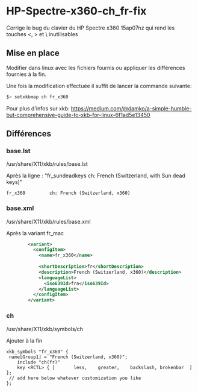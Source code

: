 # HP-Spectre-x360-ch_fr-fix
Corrige le bug du clavier du HP Spectre x360 15ap07nz qui rend les touches &lt;, > et \ inutilisables

## Mise en place
Modifier dans linux avec les fichiers fournis ou appliquer les différences fournies à la fin.

Une fois la modification effectuée il suffit de lancer la commande suivante:
```bash
$> setxkbmap ch fr_x360
```

Pour plus d'infos sur xkb: https://medium.com/@damko/a-simple-humble-but-comprehensive-guide-to-xkb-for-linux-6f1ad5e13450

## Différences

### base.lst
/usr/share/X11/xkb/rules/base.lst

Après la ligne : "fr_sundeadkeys  ch: French (Switzerland, with Sun dead keys)"

```
fr_x360         ch: French (Switzerland, x360)
```

### base.xml
/usr/share/X11/xkb/rules/base.xml

Après la variant fr_mac
```xml
        <variant>
          <configItem>
            <name>fr_x360</name>
            
            <shortDescription>fr</shortDescription>
            <description>French (Switzerland, x360)</description>
            <languageList>
              <iso639Id>fra</iso639Id>
            </languageList>
          </configItem>
        </variant>
```

### ch

/usr/share/X11/xkb/symbols/ch

Ajouter à la fin
```
xkb_symbols "fr_x360" {
 name[Group1] = "French (Switzerland, x360)";
    include "ch(fr)"
    key <RCTL> { [       less,    greater,    backslash, brokenbar  ] };
 // add here below whatever customization you like
};
```

